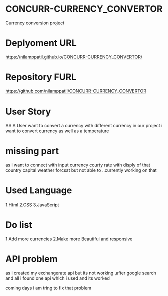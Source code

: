 # CONCURR-CURRENCY_CONVERTOR
Currency conversion project 
# Deplyoment URL

https://nilamppatil.github.io/CONCURR-CURRENCY_CONVERTOR/

# Repository FURL
https://github.com/nilamppatil/CONCURR-CURRENCY_CONVERTOR
# User Story
AS A User want to convert a currency with different currency
in our project i want to convert currency as well as a temperature

# missing part
as i want to connect with input currency courty rate with disply of that country capital weather forcsat
but not able to ..currently working on that
# Used Language
1.Html
2.CSS
3.JavaScript
# Do list

1 Add more currencies
2.Make more Beautiful and responsive

# API problem
as i created my exchangerate api but its not working ,after google search and all i found one api which i used and its worked

coming days i am tring to fix that problem



